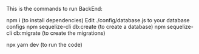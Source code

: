 This is the commands to run BackEnd:

npm i (to install dependencies)
Edit ./config/database.js to your database configs
npm sequelize-cli db:create (to create a database)
npm sequelize-cli db:migrate (to create the migrations)

npx yarn dev (to run the code)
